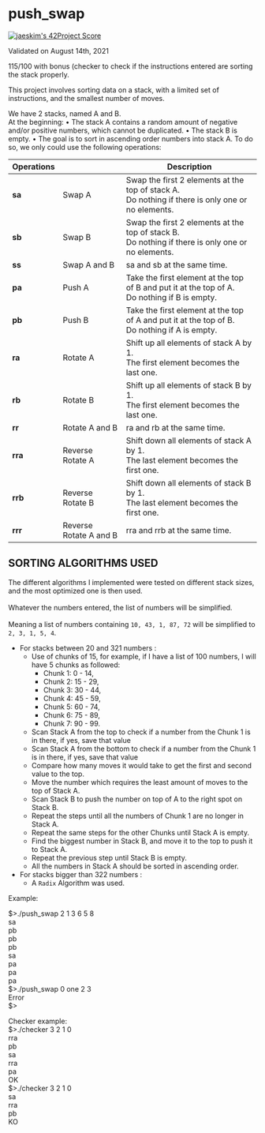# push_swap

[![jaeskim's 42Project Score](https://badge42.herokuapp.com/api/project/cboutier/push_swap)](https://github.com/JaeSeoKim/badge42)

Validated on August 14th, 2021

115/100 with bonus (checker to check if the instructions entered are sorting the stack properly.

This project involves sorting data on a stack, with a limited set of instructions, and the smallest number of moves.  

We have 2 stacks, named A and B.  
At the beginning:
• The stack A contains a random amount of negative and/or positive numbers, which cannot be duplicated.
• The stack B is empty.
• The goal is to sort in ascending order numbers into stack A. To do so, we only could use the
following operations:  

Operations |  | Description
----------- | -- | ------------
**sa** | Swap A | Swap the first 2 elements at the top of stack A. </br> Do nothing if there is only one or no elements.  
**sb** | Swap B | Swap the first 2 elements at the top of stack B. </br> Do nothing if there is only one or no elements.  
**ss** | Swap A and B | sa and sb at the same time.
**pa** | Push A | Take the first element at the top of B and put it at the top of A. </br> Do nothing if B is empty.  
**pb** | Push B | Take the first element at the top of A and put it at the top of B. </br> Do nothing if A is empty.
**ra** | Rotate A | Shift up all elements of stack A by 1. </br> The first element becomes the last one.
**rb** | Rotate B | Shift up all elements of stack B by 1. </br> The first element becomes the last one.
**rr** | Rotate A and B | ra and rb at the same time.
**rra** | Reverse Rotate A | Shift down all elements of stack A by 1. </br> The last element becomes the first one.
**rrb** | Reverse Rotate B | Shift down all elements of stack B by 1. </br> The last element becomes the first one.
**rrr** | Reverse Rotate A and B | rra and rrb at the same time.  

## SORTING ALGORITHMS USED
The different algorithms I implemented were tested on different stack sizes, and the most optimized one is then used.  
</br> Whatever the numbers entered, the list of numbers will be simplified.  
</br> Meaning a list of numbers containing `10, 43, 1, 87, 72` will be simplified to `2, 3, 1, 5, 4`.  
- For stacks between 20 and 321 numbers :  
    - Use of chunks of 15, for example, if I have a list of 100 numbers, I will have 5 chunks as followed:  
       - Chunk 1: 0 - 14,  
       - Chunk 2: 15 - 29,  
       - Chunk 3: 30 - 44,  
       - Chunk 4: 45 - 59,  
       - Chunk 5: 60 - 74,  
       - Chunk 6: 75 - 89,  
       - Chunk 7: 90 - 99.  
    - Scan Stack A from the top to check if a number from the Chunk 1 is in there, if yes, save that value
    - Scan Stack A from the bottom to check if a number from the Chunk 1 is in there, if yes, save that value  
    - Compare how many moves it would take to get the first and second value to the top.  
    - Move the number which requires the least amount of moves to the top of Stack A.  
    - Scan Stack B to push the number on top of A to the right spot on Stack B.
    - Repeat the steps until all the numbers of Chunk 1 are no longer in Stack A.  
    - Repeat the same steps for the other Chunks until Stack A is empty.  
    - Find the biggest number in Stack B, and move it to the top to push it to Stack A.
    - Repeat the previous step until Stack B is empty.  
    - All the numbers in Stack A should be sorted in ascending order.  
- For stacks bigger than 322 numbers :  
    - A `Radix` Algorithm was used.  

Example:

$>./push_swap 2 1 3 6 5 8  
sa  
pb  
pb  
pb  
sa  
pa  
pa  
pa  
$>./push_swap 0 one 2 3  
Error  
$>  

Checker example:  
$>./checker 3 2 1 0  
rra  
pb  
sa  
rra  
pa  
OK  
$>./checker 3 2 1 0  
sa  
rra  
pb  
KO  
